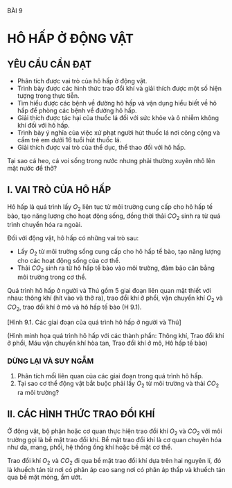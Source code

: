 BÀI 9

# HÔ HẤP Ở ĐỘNG VẬT

## YÊU CẦU CẦN ĐẠT

- Phân tích được vai trò của hô hấp ở động vật.
- Trình bày được các hình thức trao đổi khí và giải thích được một số hiện tượng trong thực tiễn.
- Tìm hiểu được các bệnh về đường hô hấp và vận dụng hiểu biết về hô hấp để phòng các bệnh về đường hô hấp.
- Giải thích được tác hại của thuốc lá đối với sức khỏe và ô nhiễm không khí đối với hô hấp.
- Trình bày ý nghĩa của việc xử phạt người hút thuốc lá nơi công cộng và cấm trẻ em dưới 16 tuổi hút thuốc lá.
- Giải thích được vai trò của thể dục, thể thao đối với hô hấp.

Tại sao cá heo, cá voi sống trong nước nhưng phải thường xuyên nhô lên mặt nước để thở?

## I. VAI TRÒ CỦA HÔ HẤP

Hô hấp là quá trình lấy $O_2$ liên tục từ môi trường cung cấp cho hô hấp tế bào, tạo năng lượng cho hoạt động sống, đồng thời thải $CO_2$ sinh ra từ quá trình chuyển hóa ra ngoài.

Đối với động vật, hô hấp có những vai trò sau:

- Lấy $O_2$ từ môi trường sống cung cấp cho hô hấp tế bào, tạo năng lượng cho các hoạt động sống của cơ thể.
- Thải $CO_2$ sinh ra từ hô hấp tế bào vào môi trường, đảm bảo cân bằng môi trường trong cơ thể.

Quá trình hô hấp ở người và Thú gồm 5 giai đoạn liên quan mật thiết với nhau: thông khí (hít vào và thở ra), trao đổi khí ở phổi, vận chuyển khí $O_2$ và $CO_2$, trao đổi khí ở mô và hô hấp tế bào (H 9.1).

[Hình 9.1. Các giai đoạn của quá trình hô hấp ở người và Thú]

(Hình minh họa quá trình hô hấp với các thành phần: Thông khí, Trao đổi khí ở phổi, Máu vận chuyển khí hòa tan, Trao đổi khí ở mô, Hô hấp tế bào)

### DỪNG LẠI VÀ SUY NGẪM

1. Phân tích mối liên quan của các giai đoạn trong quá trình hô hấp.
2. Tại sao cơ thể động vật bắt buộc phải lấy $O_2$ từ môi trường và thải $CO_2$ ra môi trường?

## II. CÁC HÌNH THỨC TRAO ĐỔI KHÍ

Ở động vật, bộ phận hoặc cơ quan thực hiện trao đổi khí $O_2$ và $CO_2$ với môi trường gọi là bề mặt trao đổi khí. Bề mặt trao đổi khí là cơ quan chuyên hóa như da, mang, phổi, hệ thống ống khí hoặc bề mặt cơ thể.

Trao đổi khí $O_2$ và $CO_2$ đi qua bề mặt trao đổi khí dựa trên hai nguyên lí, đó là khuếch tán từ nơi có phân áp cao sang nơi có phân áp thấp và khuếch tán qua bề mặt mỏng, ẩm ướt.